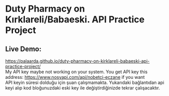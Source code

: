 # Duty Pharmacy on Kırklareli/Babaeski. API Practice Project
## Live Demo:
https://palaarda.github.io/duty-pharmacy-on-kirklareli-babaeski-api-practice-project/ <br/>
My API key maybe not working on your system. You get API key this address: https://www.nosyapi.com/api/nobetci-eczane if you want <br/>
API keyin süresi dolduğu için şuan çalışmamakta. Yukarıdaki bağlantıdan api keyi alıp kod bloğunuzdaki eski key ile değiştirdiğinizde tekrar çalışacaktır.
